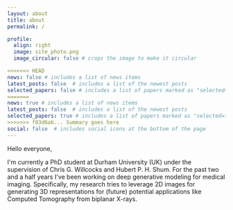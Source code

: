 ```yaml
---
layout: about
title: about
permalink: /

profile:
  align: right
  image: site_photo.png
  image_circular: false # crops the image to make it circular

<<<<<<< HEAD
news: false # includes a list of news items
latest_posts: false  # includes a list of the newest posts
selected_papers: false # includes a list of papers marked as "selected={true}"
=======
news: true # includes a list of news items
latest_posts: false  # includes a list of the newest posts
selected_papers: true # includes a list of papers marked as "selected={true}"
>>>>>>> f03d6ab... Summary goes here
social: false  # includes social icons at the bottom of the page
---
```


Hello everyone,

I'm currently a PhD student at Durham University (UK) under the supervision of Chris G. Willcocks and Hubert P. H. Shum. For the past two and a half years I've been working on deep generative modeling for medical imaging. Specifically, my research tries to leverage 2D images for generating 3D representations for (future) potential applications like Computed Tomography from biplanar X-rays. 
